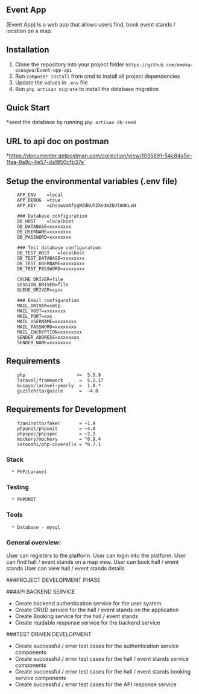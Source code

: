 ## Event App

[Event App] Is a web app that allows users find, book event stands / location on a map.

## Installation
1. Clone the repository into your project folder
        `https://github.com/emeka-osuagwu/Event-app-api`
2. Run `composer install` from cmd to install all project dependencies
3. Update the values in `.env` file
4. Run ```php artisan migrate``` to install the database migration

## Quick Start
  *seed the database by running `php artisan db:seed`

## URL to api doc on postman
  *https://documenter.getpostman.com/collection/view/1035891-54c84a5e-1faa-9a9c-4e57-da1950cfb37e`

## Setup the environmental variables (.env file)
        APP_ENV    =local
        APP_DEBUG  =true
        APP_KEY    =LhsswvmAfygWZdKUhZXedm3bOTAOKLxH

        ### Database configuration
        DB_HOST    =localhost
        DB_DATABASE=xxxxxxxx
        DB_USERNAME=xxxxxxxx
        DB_PASSWORD=xxxxxxxx

        ### Test database configuration
        DB_TEST_HOST   =localhost
        DB_TEST_DATABASE=xxxxxxxx
        DB_TEST_USERNAME=xxxxxxxx
        DB_TEST_PASSWORD=xxxxxxxx

        CACHE_DRIVER=file
        SESSION_DRIVER=file
        QUEUE_DRIVER=sync

        ### Email configuration
        MAIL_DRIVER=smtp
        MAIL_HOST=xxxxxxxx
        MAIL_PORT=xxx
        MAIL_USERNAME=xxxxxxxx
        MAIL_PASSWORD=xxxxxxxx
        MAIL_ENCRYPTION=xxxxxxxx
        SENDER_ADDRESS=xxxxxxxx
        SENDER_NAME=xxxxxxxx

## Requirements

        php                   >=  5.5.9
        laravel/framework      =  5.1.17
        busayo/laravel-yearly  =  1.0.*
        guzzlehttp/guzzle      =  ~4.0

## Requirements for Development

        fzaninotto/faker       = ~1.4
        phpunit/phpunit        = ~4.0
        phpspec/phpspec        = ~2.1
        mockery/mockery        = ^0.9.4
        satooshi/php-coveralls = ^0.7.1

### Stack
      * PHP/Laravel


### Testing
      * PHPUNIT
            


### Tools
      * Database - mysql

### General overview:
  User can registers to the platform.
  User can login into the platform.
  User can find hall / event stands on a map view.
  User can book hall / event stands
  User can view hall / event stands details  

###PROJECT DEVELOPMENT PHASE

###API BACKEND SERVICE
  * Create backend authentication service for the user system.
  * Create CRUD service for the hall / event stands on the application
  * Create Booking service for the hall / event stands 
  * Create readable response service for the backend service

###TEST DRIVEN DEVELOPMENT
  * Create  successful / error test cases for the authentication service components
  * Create  successful / error test cases for the hall / event stands service components
  * Create  successful / error test cases for the hall / event stands booking service components
  * Create  successful / error test cases for the API response service
